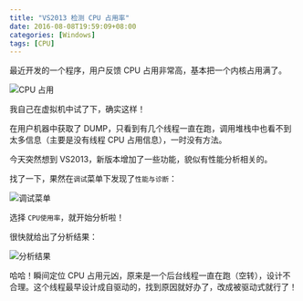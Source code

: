 ```yaml
---
title: "VS2013 检测 CPU 占用率"
date: 2016-08-08T19:59:09+08:00
categories: [Windows]
tags: [CPU]
---
```


最近开发的一个程序，用户反馈 CPU 占用非常高，基本把一个内核占用满了。

![CPU 占用](https://fangr-cc-image.oss-cn-beijing.aliyuncs.com/18-8-16/10993914.jpg)

我自己在虚拟机中试了下，确实这样！

<!--more-->

在用户机器中获取了 DUMP，只看到有几个线程一直在跑，调用堆栈中也看不到太多信息（主要是没有线程 CPU 占用信息），一时没有方法。

今天突然想到 VS2013，新版本增加了一些功能，貌似有性能分析相关的。

找了一下，果然在`调试`菜单下发现了`性能与诊断`：

![调试菜单](https://fangr-cc-image.oss-cn-beijing.aliyuncs.com/18-8-16/13597794.jpg)

选择 `CPU使用率`，就开始分析啦！

很快就给出了分析结果：

![分析结果](https://fangr-cc-image.oss-cn-beijing.aliyuncs.com/18-8-16/34785051.jpg)

哈哈！瞬间定位 CPU 占用元凶，原来是一个后台线程一直在跑（空转），设计不合理。这个线程最早设计成自驱动的，找到原因就好办了，改成被驱动式就行了！